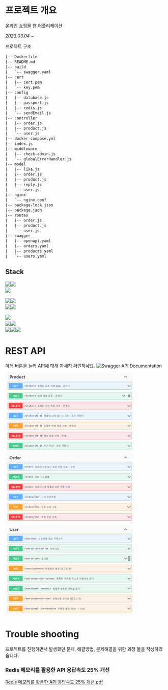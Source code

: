 
# 프로젝트 개요

온라인 쇼핑몰 웹 어플리케이션

*2023.03.04 ~*

프로젝트 구조
````
|-- Dockerfile
|-- README.md
|-- build
|   `-- swagger.yaml
|-- cert
|   |-- cert.pem
|   `-- key.pem
|-- config
|   |-- database.js
|   |-- passport.js
|   |-- redis.js
|   `-- sendEmail.js
|-- controller
|   |-- order.js
|   |-- product.js
|   `-- user.js
|-- docker-compose.yml
|-- index.js
|-- middleware
|   |-- check-admin.js
|   `-- globalErrorHandler.js
|-- model
|   |-- like.js
|   |-- order.js
|   |-- product.js
|   |-- reply.js
|   `-- user.js
|-- nginx
|   `-- nginx.conf
|-- package-lock.json
|-- package.json
|-- routes
|   |-- order.js
|   |-- product.js
|   `-- user.js
|-- swagger
|   |-- openapi.yaml
|   |-- orders.yaml
|   |-- products.yaml
|   `-- users.yaml
````

## Stack
<img src="https://img.shields.io/badge/html5-E34F26?style=for-the-badge&logo=html5&logoColor=white"><img src="https://img.shields.io/badge/css-1572B6?style=for-the-badge&logo=css3&logoColor=white"><br><img src="https://img.shields.io/badge/bootstrap-7952B3?style=for-the-badge&logo=bootstrap&logoColor=white">

<img src="https://img.shields.io/badge/node.js-339933?style=for-the-badge&logo=Node.js&logoColor=white"><img src="https://img.shields.io/badge/express-000000?style=for-the-badge&logo=express&logoColor=white"><br><img src="https://img.shields.io/badge/Redis-DC382D?style=for-the-badge&logo=Redis&logoColor=white"><img src="https://img.shields.io/badge/mongoDB-47A248?style=for-the-badge&logo=MongoDB&logoColor=white">

<img src="https://img.shields.io/badge/Webstorm-181717?style=for-the-badge&logo=Webstorm&logoColor=white"><br><img src="https://img.shields.io/badge/Postman-FF6c38?style=for-the-badge&logo=postman&logoColor=white"><img src="https://img.shields.io/badge/DataGrip-181717?style=for-the-badge&logo=datagrip&logoColor=white"><br><img src="https://img.shields.io/badge/git-F05032?style=for-the-badge&logo=git&logoColor=white"><img src="https://img.shields.io/badge/github-181717?style=for-the-badge&logo=github&logoColor=white"><img src="https://img.shields.io/badge/gitkraken-179287?style=for-the-badge&logo=gitkraken&logoColor=white">

# REST API
아래 버튼을 눌러 API에 대해 자세히 확인하세요.
[![Swagger API Documentation](https://img.shields.io/badge/View%20API%20Documentation-Swagger-%23ff5722)](https://app.swaggerhub.com/apis/IMLOGIC20_1/e-commerce/1.0.0)

<img src="public/styles/image/img_1.png" alt="img_1.png" style="width: 80%; height: 80%;">
<img src="public/styles/image/img_2.png" alt="img_2.png" style="width: 80%; height: 80%;">
<img src="public/styles/image/img_3.png" alt="img_3.png" style="width: 80%; height: 80%;">

# Trouble shooting
프로젝트를 진행하면서 발생했던 문제, 해결방법, 문제해결을 위한 과정 들을 작성하였습니다.

### Redis 메모리를 활용한 API 응답속도 25% 개선
[Redis 메모리를 활용한 API 응답속도 25% 개선.pdf](..%2F..%2F..%2F..%2FUsers%2Fimlog%2FDownloads%2FRedis%20%B8%DE%B8%F0%B8%AE%B8%A6%20%C8%B0%BF%EB%C7%D1%20API%20%C0%C0%B4%E4%BC%D3%B5%B5%2025%25%20%B0%B3%BC%B1.pdf)